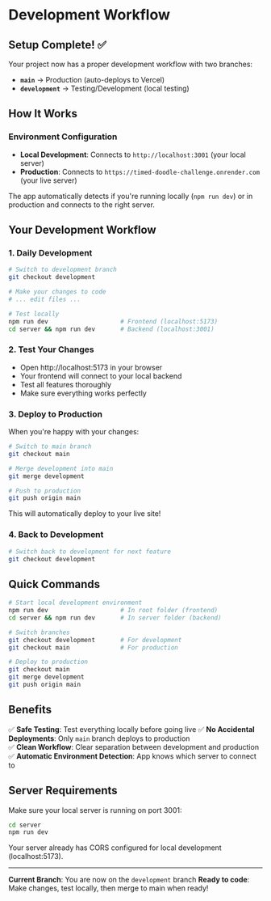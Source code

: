 # Development Workflow

## Setup Complete! ✅

Your project now has a proper development workflow with two branches:

- **`main`** → Production (auto-deploys to Vercel)
- **`development`** → Testing/Development (local testing)

## How It Works

### Environment Configuration
- **Local Development**: Connects to `http://localhost:3001` (your local server)
- **Production**: Connects to `https://timed-doodle-challenge.onrender.com` (your live server)

The app automatically detects if you're running locally (`npm run dev`) or in production and connects to the right server.

## Your Development Workflow

### 1. Daily Development
```bash
# Switch to development branch
git checkout development

# Make your changes to code
# ... edit files ...

# Test locally
npm run dev                    # Frontend (localhost:5173)
cd server && npm run dev       # Backend (localhost:3001)
```

### 2. Test Your Changes
- Open http://localhost:5173 in your browser
- Your frontend will connect to your local backend
- Test all features thoroughly
- Make sure everything works perfectly

### 3. Deploy to Production
When you're happy with your changes:

```bash
# Switch to main branch
git checkout main

# Merge development into main
git merge development

# Push to production
git push origin main
```

This will automatically deploy to your live site!

### 4. Back to Development
```bash
# Switch back to development for next feature
git checkout development
```

## Quick Commands

```bash
# Start local development environment
npm run dev                    # In root folder (frontend)
cd server && npm run dev       # In server folder (backend)

# Switch branches
git checkout development       # For development
git checkout main              # For production

# Deploy to production
git checkout main
git merge development
git push origin main
```

## Benefits

✅ **Safe Testing**: Test everything locally before going live
✅ **No Accidental Deployments**: Only `main` branch deploys to production  
✅ **Clean Workflow**: Clear separation between development and production
✅ **Automatic Environment Detection**: App knows which server to connect to

## Server Requirements

Make sure your local server is running on port 3001:
```bash
cd server
npm run dev
```

Your server already has CORS configured for local development (localhost:5173).

---

**Current Branch**: You are now on the `development` branch
**Ready to code**: Make changes, test locally, then merge to main when ready! 